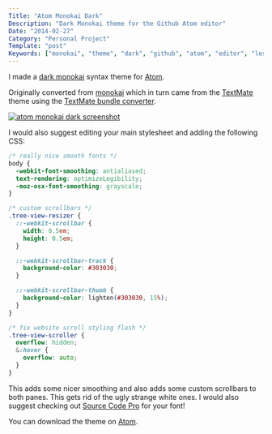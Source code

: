 ```yaml
---
Title: "Atom Monokai Dark"
Description: "Dark Monokai theme for the Github Atom editor"
Date: "2014-02-27"
Category: "Personal Project"
Template: "post"
Keywords: ["monokai", "theme", "dark", "github", "atom", "editor", "less", "css", "tmtheme", "font", "smoothing", "scrollbars"]
---
```


I made a [dark monokai](http://atom.io/packages/monokai-dark) syntax theme for [Atom](http://atom.io/).

Originally converted from [monokai](https://github.com/kevinsawicki/monokai) which in turn came from the [TextMate](http://www.monokai.nl/blog/wp-content/asdev/Monokai.tmTheme) theme using the [TextMate bundle converter](http://atom.io/docs/latest/converting-a-text-mate-theme).

<div class="center">
  <a href="https://ohdoylerules.com/images/atom-monokai-dark.png" target="_blank"><img alt="atom monokai dark screenshot" src="https://ohdoylerules.com/images/atom-monokai-dark.png" ></a>
</div>

I would also suggest editing your main stylesheet and adding the following CSS:

```css
/* really nice smooth fonts */
body {
  -webkit-font-smoothing: antialiased;
  text-rendering: optimizeLegibility;
  -moz-osx-font-smoothing: grayscale;
}

/* custom scrollbars */
.tree-view-resizer {
  ::-webkit-scrollbar {
    width: 0.5em;
    height: 0.5em;
  }

  ::-webkit-scrollbar-track {
    background-color: #303030;
  }

  ::-webkit-scrollbar-thumb {
    background-color: lighten(#303030, 15%);
  }
}

/* fix website scroll styling flash */
.tree-view-scroller {
  overflow: hidden;
  &:hover {
    overflow: auto;
  }
}
```

This adds some nicer smoothing and also adds some custom scrollbars to both panes. This gets rid of the ugly strange white ones. I would also suggest checking out [Source Code Pro](https://ohdoylerules.com/web/source-code-pro-sublime) for your font!

You can download the theme on [Atom](http://atom.io/packages/monokai-dark).
